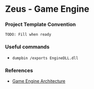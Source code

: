 # Zeus - Game Engine

### Project Template Convention
```
TODO: Fill when ready
```

### Useful commands
- `dumpbin /exports EngineDLL.dll`

### References
- [Game Engine Architecture](https://www.gameenginebook.com/)